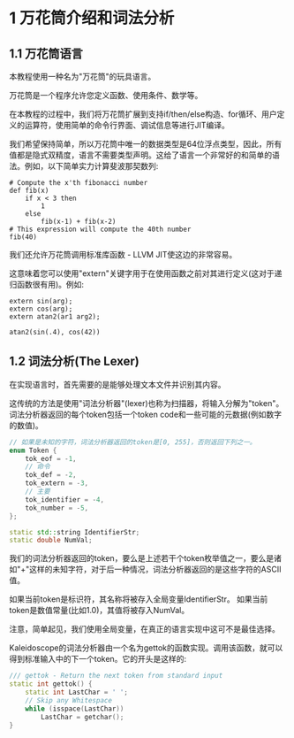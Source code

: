 # 1 万花筒介绍和词法分析
## 1.1 万花筒语言
本教程使用一种名为"万花筒"的玩具语言。

万花筒是一个程序允许您定义函数、使用条件、数学等。

在本教程的过程中，我们将万花筒扩展到支持if/then/else构造、for循环、用户定义的运算符，使用简单的命令行界面、调试信息等进行JIT编译。

我们希望保持简单，所以万花筒中唯一的数据类型是64位浮点类型，因此，所有值都是隐式双精度，语言不需要类型声明。这给了语言一个非常好的和简单的语法。例如，以下简单实力计算斐波那契数列:
```
# Compute the x'th fibonacci number
def fib(x)
    if x < 3 then
        1
    else
        fib(x-1) + fib(x-2)
# This expression will compute the 40th number
fib(40)
```

我们还允许万花筒调用标准库函数 - LLVM JIT使这边的非常容易。

这意味着您可以使用"extern"关键字用于在使用函数之前对其进行定义(这对于递归函数很有用)。例如:
```
extern sin(arg);
extern cos(arg);
extern atan2(ar1 arg2);

atan2(sin(.4), cos(42))
```

## 1.2 词法分析(The Lexer)
在实现语言时，首先需要的是能够处理文本文件并识别其内容。

这传统的方法是使用"词法分析器"(lexer)也称为扫描器，将输入分解为"token"。词法分析器返回的每个token包括一个token code和一些可能的元数据(例如数字的数值)。

```c++
// 如果是未知的字符，词法分析器返回的token是[0, 255]，否则返回下列之一。
enum Token {
    tok_eof = -1,
    // 命令
    tok_def = -2,
    tok_extern = -3,
    // 主要
    tok_identifier = -4, 
    tok_number = -5,
};

static std::string IdentifierStr;
static double NumVal;
```

我们的词法分析器返回的token，要么是上述若干个token枚举值之一，要么是诸如"+"这样的未知字符，对于后一种情况，词法分析器返回的是这些字符的ASCII值。

如果当前token是标识符，其名称将被存入全局变量IdentifierStr。
如果当前token是数值常量(比如1.0)，其值将被存入NumVal。

注意，简单起见，我们使用全局变量，在真正的语言实现中这可不是最佳选择。

Kaleidoscope的词法分析器由一个名为gettok的函数实现。调用该函数，就可以得到标准输入中的下一个token。它的开头是这样的:
```c++
/// gettok - Return the next token from standard input
static int gettok() {
    static int LastChar = ' ';
    // Skip any Whitespace
    while (isspace(LastChar))
        LastChar = getchar();
}